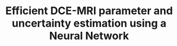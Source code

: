 ---
authors: <span class="me">Y. Bliesener</span>, J. Acharya, K.S. Nayak
title: Efficient DCE-MRI parameter and uncertainty estimation using a Neural Network
type: journal
venue: IEEE Transactions on Medical Imaging
year: 2020
volume: 2020; 39(5):1712-1723
link: "https://ieeexplore.ieee.org/document/8913635"
award:
---